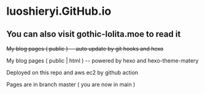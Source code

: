 # luoshieryi.GitHub.io

## You can also visit gothic-lolita.moe to read it

~~My blog pages ( public ) -- auto update by git hooks and hexo~~

My blog pages ( public | html ) -- powered by hexo and hexo-theme-matery

Deployed on this repo and aws ec2 by github action

Pages are in branch master ( you are now in main )
